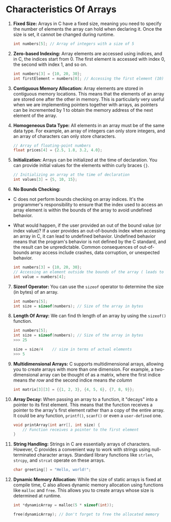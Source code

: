 # Characteristics Of Arrays

1. **Fixed Size:** Arrays in C have a fixed size, meaning you need to specify the number of elements the array can hold when declaring it. Once the size is set, it cannot be changed during runtime.

    ```c
    int numbers[5]; // Array of integers with a size of 5
    ```

2. **Zero-based Indexing:** Array elements are accessed using indices, and in C, the indices start from 0. The first element is accessed with index 0, the second with index 1, and so on.

    ```c
    int numbers[3] = {10, 20, 30};
    int firstElement = numbers[0]; // Accessing the first element (10)
    ```

3. **Contiguous Memory Allocation:** Array elements are stored in contiguous memory locations. This means that the elements of an array are stored one after the other in memory. This is particularly very useful when we are implementing pointers together with arrays, as pointers can be incremented by 1 to obtain the memory address of the next element of the array.

4. **Homogeneous Data Type:** All elements in an array must be of the same data type. For example, an array of integers can only store integers, and an array of characters can only store characters. 

    ```c
    // Array of floating-point numbers
    float prices[4] = {2.5, 1.8, 3.2, 4.0}; 
    ```

5. **Initialization:** Arrays can be initialized at the time of declaration. You can provide initial values for the elements within curly braces `{}`.

    ```c
    // Initializing an array at the time of declaration
    int values[3] = {5, 10, 15}; 
    ```

6. **No Bounds Checking:** 
* C does not perform bounds checking on array indices. It's the programmer's responsibility to ensure that the index used to access an array element is within the bounds of the array to avoid undefined behavior.
* What would happen, if the user provided an out of the bound value (or index value)?
    If a user provides an out-of-bounds index when accessing an array in C, it can lead to undefined behavior. Undefined behavior means that the program's behavior is not defined by the C standard, and the result can be unpredictable. Common consequences of out-of-bounds array access include crashes, data corruption, or unexpected behavior.

    ```c
    int numbers[3] = {10, 20, 30};
    // Accessing an element outside the bounds of the array ( leads to undefined behavior)
    int value = numbers[4]; 
    ```

7. **Sizeof Operator:** You can use the `sizeof` operator to determine the size (in bytes) of an array.

    ```c
    int numbers[5];
    int size = sizeof(numbers); // Size of the array in bytes
    ```

8. **Length Of Array:** We can find th length of an array by using the `sizeof()` function.

    ```c
    int numbers[5];
    int size = sizeof(numbers); // Size of the array in bytes
    >>> 25

    size = size/4    // size in terms of actual elements
    >>> 5
    ```

9. **Multidimensional Arrays:** C supports multidimensional arrays, allowing you to create arrays with more than one dimension. For example, a two-dimensional array can be thought of as a matrix, where the first indice means *the row* and the second indice means *the column*

    ```c
    int matrix[3][3] = {{1, 2, 3}, {4, 5, 6}, {7, 8, 9}};
    ```

10. **Array Decay:** When passing an array to a function, it "decays" into a pointer to its first element. This means that the function receives a pointer to the array's first element rather than a copy of the entire array. It could be any function, `printf()`, `scanf()` or even a `user-defined` one.

    ```c
    void printArray(int arr[], int size) {
        // Function receives a pointer to the first element
    }
    ```

11. **String Handling:** Strings in C are essentially arrays of characters. However, C provides a convenient way to work with strings using null-terminated character arrays. Standard library functions like `strlen`, `strcpy`, and `strcat` operate on these arrays.

    ```c
    char greeting[] = "Hello, world!";
    ```

12. **Dynamic Memory Allocation:** While the size of static arrays is fixed at compile time, C also allows dynamic memory allocation using functions like `malloc` and `free`. This allows you to create arrays whose size is determined at runtime.

    ```c
    int *dynamicArray = malloc(5 * sizeof(int));
    
    free(dynamicArray); // Don't forget to free the allocated memory
    ```
